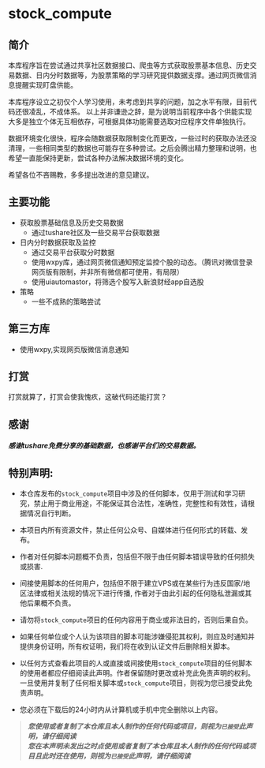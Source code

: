 # stock_compute



## 简介
本库程序旨在尝试通过共享社区数据接口、爬虫等方式获取股票基本信息、历史交易数据、日内分时数据等，为股票策略的学习研究提供数据支撑。通过网页微信消息提醒实现盯盘供能。

本库程序设立之初仅个人学习使用，未考虑到共享的问题，加之水平有限，目前代码还很凌乱，不成体系。
以上并非谦逊之辞，是为说明当前程序中各个供能实现大多是独立个体无互相依存，可根据具体功能需要选取对应程序文件单独执行。

数据环境变化很快，程序会随数据获取限制变化而更改，一些过时的获取办法还没清理，一些相同类型的数据也可能存在多种尝试。之后会腾出精力整理和说明，也希望一直能保持更新，尝试各种办法解决数据环境的变化。

希望各位不吝赐教，多多提出改进的意见建议。
## 主要功能

- 获取股票基础信息及历史交易数据
  - 通过tushare社区及一些交易平台获取数据
- 日内分时数据获取及监控
  - 通过交易平台获取分时数据
  - 使用wxpy库，通过网页微信通知预定监控个股的动态。（腾讯对微信登录网页版有限制，并非所有微信都可使用，有局限）
  - 使用uiautomastor，将筛选个股写入新浪财经app自选股
- 策略
  - 一些不成熟的策略尝试

## 第三方库
- 使用wxpy,实现网页版微信消息通知

## 打赏
打赏就算了，打赏会使我愧疚，这破代码还能打赏？

## 感谢
##### 感谢tushare免费分享的基础数据，也感谢平台们的交易数据。

## 特别声明:

* 本仓库发布的`stock_compute`项目中涉及的任何脚本，仅用于测试和学习研究，禁止用于商业用途，不能保证其合法性，准确性，完整性和有效性，请根据情况自行判断。

* 本项目内所有资源文件，禁止任何公众号、自媒体进行任何形式的转载、发布。

* 作者对任何脚本问题概不负责，包括但不限于由任何脚本错误导致的任何损失或损害.

* 间接使用脚本的任何用户，包括但不限于建立VPS或在某些行为违反国家/地区法律或相关法规的情况下进行传播, 作者对于由此引起的任何隐私泄漏或其他后果概不负责。

* 请勿将`stock_compute`项目的任何内容用于商业或非法目的，否则后果自负。

* 如果任何单位或个人认为该项目的脚本可能涉嫌侵犯其权利，则应及时通知并提供身份证明，所有权证明，我们将在收到认证文件后删除相关脚本。

* 以任何方式查看此项目的人或直接或间接使用`stock_compute`项目的任何脚本的使用者都应仔细阅读此声明。作者保留随时更改或补充此免责声明的权利。一旦使用并复制了任何相关脚本或`stock_compute`项目，则视为您已接受此免责声明。
  
* 您必须在下载后的24小时内从计算机或手机中完全删除以上内容。  
  

> ***您使用或者复制了本仓库且本人制作的任何代码或项目，则视为`已接受`此声明，请仔细阅读***  
> ***您在本声明未发出之时点使用或者复制了本仓库且本人制作的任何代码或项目且此时还在使用，则视为`已接受`此声明，请仔细阅读***
